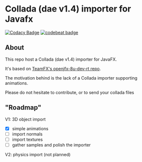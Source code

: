 # Collada (dae v1.4) importer for Javafx
[![Codacy Badge](https://api.codacy.com/project/badge/Grade/d2194e0e6e5e43c381006b1e0707a1c9)](https://www.codacy.com/app/Eclion/jfx-dae-importer?utm_source=github.com&utm_medium=referral&utm_content=Eclion/jfx-dae-importer&utm_campaign=badger)
[![codebeat badge](https://codebeat.co/badges/35d4263a-4e9f-4b14-acbb-e2c8565c5e06)](https://codebeat.co/projects/github-com-eclion-jfx-dae-importer)

## About

This repo host a Collada (dae v1.4) importer for JavaFX.

It's based on [TeamFX's openjfx-8u-dev-rt repo](https://github.com/teamfx/openjfx-8u-dev-rt/).

The motivation behind is the lack of a Collada importer supporting animations.

Please do not hesitate to contribute, or to send your collada files

## "Roadmap"

V1: 3D object import
- [x] simple animations
- [ ] import normals
- [ ] import textures
- [ ] gather samples and polish the importer

V2: physics import (not planned)